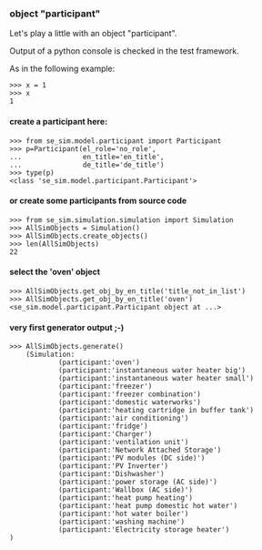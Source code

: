 ### object "participant"

Let's play a little with an object "participant".


Output of a python console is checked in the test framework.

As in the following example:

```pycon
>>> x = 1
>>> x
1

```

#### create a participant here:

```pycon
>>> from se_sim.model.participant import Participant
>>> p=Participant(el_role='no_role',
...               en_title='en_title',
...               de_title='de_title')
>>> type(p)
<class 'se_sim.model.participant.Participant'>

```

#### or create some participants from source code

````pycon
>>> from se_sim.simulation.simulation import Simulation
>>> AllSimObjects = Simulation()
>>> AllSimObjects.create_objects()
>>> len(AllSimObjects)
22

````

#### select the 'oven' object

````pycon
>>> AllSimObjects.get_obj_by_en_title('title_not_in_list')
>>> AllSimObjects.get_obj_by_en_title('oven')
<se_sim.model.participant.Participant object at ...>

````

#### very first generator output ;-)

````pycon
>>> AllSimObjects.generate()
    (Simulation:
            (participant:'oven')
            (participant:'instantaneous water heater big')
            (participant:'instantaneous water heater small')
            (participant:'freezer')
            (participant:'freezer combination')
            (participant:'domestic waterworks')
            (participant:'heating cartridge in buffer tank')
            (participant:'air conditioning')
            (participant:'fridge')
            (participant:'Charger')
            (participant:'ventilation unit')
            (participant:'Network Attached Storage')
            (participant:'PV modules (DC side)')
            (participant:'PV Inverter')
            (participant:'Dishwasher')
            (participant:'power storage (AC side)')
            (participant:'Wallbox (AC side)')
            (participant:'heat pump heating')
            (participant:'heat pump domestic hot water')
            (participant:'hot water boiler')
            (participant:'washing machine')
            (participant:'Electricity storage heater')
)

````
